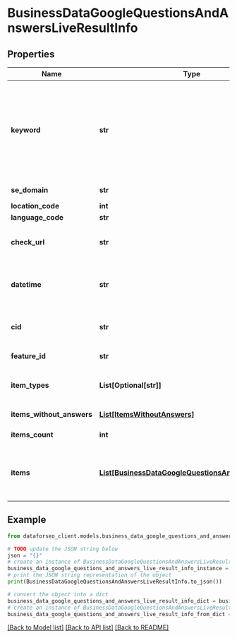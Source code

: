 # BusinessDataGoogleQuestionsAndAnswersLiveResultInfo


## Properties

Name | Type | Description | Notes
------------ | ------------- | ------------- | -------------
**keyword** | **str** | keyword received in a POST array keyword is returned with decoded %## (plus character ‘+’ will be decoded to a space character) this field will contain the cid parameter if you specified it in the keyword field when setting a task; example: cid:2946633002421908862 learn more about the parameter in this help center article | [optional] 
**se_domain** | **str** | search engine domain as specified in a POST array | [optional] 
**location_code** | **int** | location code in a POST array | [optional] 
**language_code** | **str** | language code in a POST array | [optional] 
**check_url** | **str** | direct URL to search engine results you can use it to make sure that we provided accurate results | [optional] 
**datetime** | **str** | date and time when the result was received in the UTC format: “yyyy-mm-dd hh-mm-ss +00:00” example: 2019-11-15 12:57:46 +00:00 | [optional] 
**cid** | **str** | google-defined client id unique id of a local establishment; learn more about the identifier in this help center article | [optional] 
**feature_id** | **str** | unique identifier of the SERP feature | [optional] 
**item_types** | **List[Optional[str]]** | item types types of search engine results encountered in the items array; possible item types: google_business_question_item | [optional] 
**items_without_answers** | [**List[ItemsWithoutAnswers]**](ItemsWithoutAnswers.md) | array of google business question items without answers | [optional] 
**items_count** | **int** | the number of items in the items array | [optional] 
**items** | [**List[BusinessDataGoogleQuestionsAndAnswersItem]**](BusinessDataGoogleQuestionsAndAnswersItem.md) | array of items within google_business_question_item contains answers to the google business questions; possible item types google_business_answer_element | [optional] 

## Example

```python
from dataforseo_client.models.business_data_google_questions_and_answers_live_result_info import BusinessDataGoogleQuestionsAndAnswersLiveResultInfo

# TODO update the JSON string below
json = "{}"
# create an instance of BusinessDataGoogleQuestionsAndAnswersLiveResultInfo from a JSON string
business_data_google_questions_and_answers_live_result_info_instance = BusinessDataGoogleQuestionsAndAnswersLiveResultInfo.from_json(json)
# print the JSON string representation of the object
print(BusinessDataGoogleQuestionsAndAnswersLiveResultInfo.to_json())

# convert the object into a dict
business_data_google_questions_and_answers_live_result_info_dict = business_data_google_questions_and_answers_live_result_info_instance.to_dict()
# create an instance of BusinessDataGoogleQuestionsAndAnswersLiveResultInfo from a dict
business_data_google_questions_and_answers_live_result_info_from_dict = BusinessDataGoogleQuestionsAndAnswersLiveResultInfo.from_dict(business_data_google_questions_and_answers_live_result_info_dict)
```
[[Back to Model list]](../README.md#documentation-for-models) [[Back to API list]](../README.md#documentation-for-api-endpoints) [[Back to README]](../README.md)



